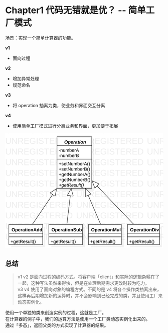 # Chapter1 代码无错就是优？ -- 简单工厂模式

场景：实现一个简单计算器的功能。

**v1**

- 面向过程

**v2**

- 增加异常处理
- 规范命名

**v3**

- 将 operation 抽离为类，使业务和界面交互分离

**v4**

- 使用简单工厂模式进行分离业务和界面，更加便于拓展

<p align="center"><img src="https://raw.githubusercontent.com/rovast/rovast-github-assets/master/images/uml_2018111601.svg"></p>

## 总结

> v1 v2 是面向过程的编码方式。将客户端「client」和实际的逻辑杂糅在了一起，这种写法虽然来得快，但是在处理后期需求更改时较为吃力。<br>
> v3 v4 使用了面向对象的编程方式。不同的是 v4 将各个操作类抽离出来，这样再后期增加新的运算时，并不会影响到已经完成的类，并且使用工厂来动态实例化。

使用一个单独的类来创造实例的过程，这就是工厂。<br>
在计算器的例子中，我们的运算方法是使用一个工厂类动态实例化出来的。<br>
通过「多态」，返回父类的方式实现了计算器的结果。<br>
